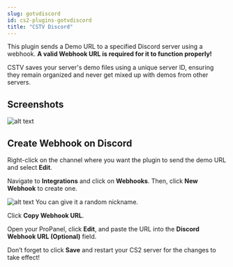 ```yaml
---
slug: gotvdiscord
id: cs2-plugins-gotvdiscord
title: "CSTV Discord"
---
```


This plugin sends a Demo URL to a specified Discord server using a webhook. **A valid Webhook URL is required for it to function properly!**

CSTV saves your server's demo files using a unique server ID, ensuring they remain organized and never get mixed up with demos from other servers.

## Screenshots
![alt text](https://help.fshost.me/img/image.png)

## Create Webhook on Discord
Right-click on the channel where you want the plugin to send the demo URL and select **Edit**.

Navigate to **Integrations** and click on **Webhooks**. Then, click **New Webhook** to create one.

![alt text](https://help.fshost.me/img/image-1.png)
You can give it a random nickname.

Click **Copy Webhook URL**.

Open your ProPanel, click **Edit**, and paste the URL into the **Discord Webhook URL (Optional)** field.

Don’t forget to click **Save** and restart your CS2 server for the changes to take effect!
